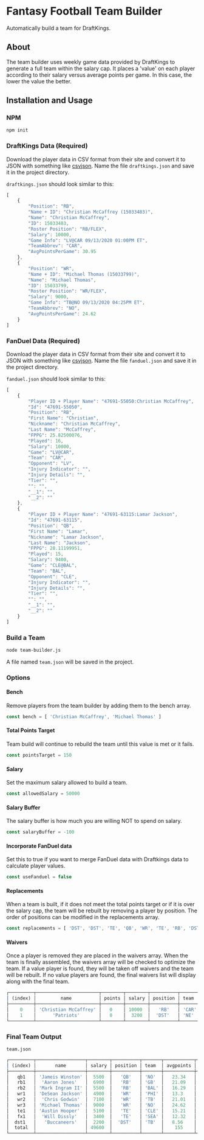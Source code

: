 # Fantasy Football Team Builder

Automatically build a team for DraftKings.

## About

The team builder uses weekly game data provided by DraftKings to generate a full team within the salary cap. It places a 'value' on each player according to their salary versus average points per game. In this case, the lower the value the better.

## Installation and Usage

### NPM

```bash
npm init
```
### DraftKings Data (Required)

Download the player data in CSV format from their site and convert it to JSON with something like [csvjson](https://csvjson.com/). Name the file `draftkings.json` and save it in the project directory.

`draftkings.json` should look similar to this:

```javascript
[
    {
        "Position": "RB",
        "Name + ID": "Christian McCaffrey (15033483)",
        "Name": "Christian McCaffrey",
        "ID": 15033483,
        "Roster Position": "RB/FLEX",
        "Salary": 10000,
        "Game Info": "LV@CAR 09/13/2020 01:00PM ET",
        "TeamAbbrev": "CAR",
        "AvgPointsPerGame": 30.95
    },
    {
        "Position": "WR",
        "Name + ID": "Michael Thomas (15033799)",
        "Name": "Michael Thomas",
        "ID": 15033799,
        "Roster Position": "WR/FLEX",
        "Salary": 9000,
        "Game Info": "TB@NO 09/13/2020 04:25PM ET",
        "TeamAbbrev": "NO",
        "AvgPointsPerGame": 24.62
    }
]
```

### FanDuel Data (Required)

Download the player data in CSV format from their site and convert it to JSON with something like [csvjson](https://csvjson.com/). Name the file `fanduel.json` and save it in the project directory.

`fanduel.json` should look similar to this:

```javascript
[
    {
        "Player ID + Player Name": "47691-55050:Christian McCaffrey",
        "Id": "47691-55050",
        "Position": "RB",
        "First Name": "Christian",
        "Nickname": "Christian McCaffrey",
        "Last Name": "McCaffrey",
        "FPPG": 25.82500076,
        "Played": 16,
        "Salary": 10000,
        "Game": "LV@CAR",
        "Team": "CAR",
        "Opponent": "LV",
        "Injury Indicator": "",
        "Injury Details": "",
        "Tier": "",
        "": "",
        "__1": "",
        "__2": ""
    },
    {
        "Player ID + Player Name": "47691-63115:Lamar Jackson",
        "Id": "47691-63115",
        "Position": "QB",
        "First Name": "Lamar",
        "Nickname": "Lamar Jackson",
        "Last Name": "Jackson",
        "FPPG": 28.11199951,
        "Played": 15,
        "Salary": 9400,
        "Game": "CLE@BAL",
        "Team": "BAL",
        "Opponent": "CLE",
        "Injury Indicator": "",
        "Injury Details": "",
        "Tier": "",
        "": "",
        "__1": "",
        "__2": ""
    }
]
```

### Build a Team

```bash
node team-builder.js
```

A file named `team.json` will be saved in the project.

### Options

#### Bench

Remove players from the team builder by adding them to the bench array.

```javascript
const bench = [ 'Christian McCaffrey', 'Michael Thomas' ]
```

#### Total Points Target

Team build will continue to rebuild the team until this value is met or it fails.

```javascript
const pointsTarget = 150
```

#### Salary

Set the maximum salary allowed to build a team.

```javascript
const allowedSalary = 50000
```

#### Salary Buffer

The salary buffer is how much you are willing NOT to spend on salary.

```javascript
const salaryBuffer = -100
```

#### Incorporate FanDuel data

Set this to true if you want to merge FanDuel data with Draftkings data to calculate player values.

```javascript
const useFanduel = false
```

#### Replacements

When a team is built, if it does not meet the total points target or if it is over the salary cap, the team will be rebuilt by removing a player by position. The order of positions can be modified in the replacements array.

```javascript
const replacements = [ 'DST', 'DST', 'TE', 'QB', 'WR', 'TE', 'RB', 'DST', 'QB', 'TE' ]
```

#### Waivers

Once a player is removed they are placed in the waivers array. When the team is finally assembled, the waivers array will be checked to optimize the team. If a value player is found, they will be taken off waivers and the team will be rebuilt. If no value players are found, the final waivers list will display along with the final team.

```javascript
┌─────────┬───────────────────────┬────────┬────────┬──────────┬───────┬───────────┬────────────────────┐
│ (index) │         name          │ points │ salary │ position │ team  │ avgpoints │       value        │
├─────────┼───────────────────────┼────────┼────────┼──────────┼───────┼───────────┼────────────────────┤
│    0    │ 'Christian McCaffrey' │   0    │ 10000  │   'RB'   │ 'CAR' │   30.95   │ 355.1617250393066  │
│    1    │      'Patriots'       │   0    │  3200  │  'DST'   │ 'NE'  │   13.71   │ 275.32382605196307 │
└─────────┴───────────────────────┴────────┴────────┴──────────┴───────┴───────────┴────────────────────┘
```

### Final Team Output

`team.json`

```javascript
┌─────────┬──────────────────┬────────┬──────────┬───────┬───────────┬────────────────────┐
│ (index) │       name       │ salary │ position │ team  │ avgpoints │       value        │
├─────────┼──────────────────┼────────┼──────────┼───────┼───────────┼────────────────────┤
│   qb1   │ 'Jameis Winston' │  5500  │   'QB'   │ 'NO'  │   23.34   │ 260.9532562807786  │
│   rb1   │  'Aaron Jones'   │  6900  │   'RB'   │ 'GB'  │   21.09   │ 378.5346979432975  │
│   rb2   │ 'Mark Ingram II' │  5500  │   'RB'   │ 'BAL' │   16.29   │ 397.57339399848337 │
│   wr1   │ 'DeSean Jackson' │  4900  │   'WR'   │ 'PHI' │   13.3    │ 360.13644398840074 │
│   wr2   │  'Chris Godwin'  │  7100  │   'WR'   │ 'TB'  │   21.01   │ 400.1983836165706  │
│   wr3   │ 'Michael Thomas' │  9000  │   'WR'   │ 'NO'  │   24.62   │ 417.36669483913516 │
│   te1   │ 'Austin Hooper'  │  5100  │   'TE'   │ 'CLE' │   15.21   │  407.92523819155   │
│   fx1   │  'Will Dissly'   │  3400  │   'TE'   │ 'SEA' │   12.32   │ 373.5639304010294  │
│  dst1   │   'Buccaneers'   │  2200  │  'DST'   │ 'TB'  │   8.56    │ 350.4024831161744  │
│  total  │                  │ 49600  │          │       │    155    │                    │
└─────────┴──────────────────┴────────┴──────────┴───────┴───────────┴────────────────────┘
```